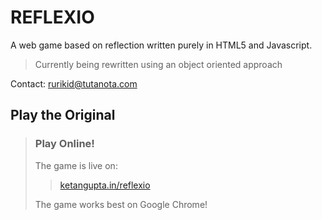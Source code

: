 # REFLEXIO
A web game based on reflection written purely in HTML5 and Javascript.

> Currently being rewritten using an object oriented approach

Contact:
rurikid@tutanota.com


## Play the Original
>### Play Online!
>The game is live on:
>>[ketangupta.in/reflexio]
>
>The game works best on Google Chrome!
>
>[ketangupta.in/reflexio]: <http://ketangupta.in/reflexio>
